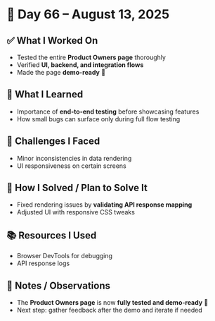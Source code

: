 # 📅 Day 66 – August 13, 2025  

## ✅ What I Worked On  
- Tested the entire **Product Owners page** thoroughly  
- Verified **UI, backend, and integration flows**  
- Made the page **demo-ready** 🚀  

## 🧠 What I Learned  
- Importance of **end-to-end testing** before showcasing features  
- How small bugs can surface only during full flow testing  

## 🧩 Challenges I Faced  
- Minor inconsistencies in data rendering  
- UI responsiveness on certain screens  

## 🔧 How I Solved / Plan to Solve It  
- Fixed rendering issues by **validating API response mapping**  
- Adjusted UI with responsive CSS tweaks  

## 📚 Resources I Used  
- Browser DevTools for debugging  
- API response logs  

## 💬 Notes / Observations  
- The **Product Owners page** is now **fully tested and demo-ready** 🎉  
- Next step: gather feedback after the demo and iterate if needed  
